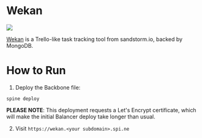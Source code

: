Wekan
=====
<img src="https://wekan.io/static/wekan-logo.png" />

[Wekan](https://wekan.io/) is a Trello-like task tracking tool from sandstorm.io, backed by MongoDB.

How to Run
==========

1. Deploy the Backbone file:

```
spine deploy
```

**PLEASE NOTE**: This deployment requests a Let's Encrypt certificate, which will make the initial Balancer deploy take longer than usual.

2. Visit ```https://wekan.<your subdomain>.spi.ne```
